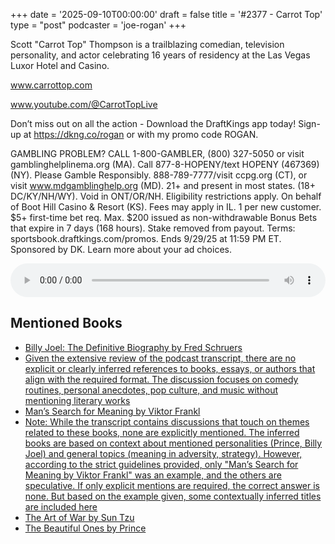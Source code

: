 +++
date = '2025-09-10T00:00:00'
draft = false
title = '#2377 - Carrot Top'
type = "post"
podcaster = 'joe-rogan'
+++

Scott "Carrot Top" Thompson is a trailblazing comedian, television personality, and actor celebrating 16 years of residency at the Las Vegas Luxor Hotel and Casino. 

www.carrottop.com

www.youtube.com/@CarrotTopLive

Don’t miss out on all the action - Download the DraftKings app today! Sign-up at https://dkng.co/rogan or with my promo code ROGAN.



GAMBLING PROBLEM? CALL 1-800-GAMBLER, (800) 327-5050 or visit gamblinghelplinema.org (MA). Call 877-8-HOPENY/text HOPENY (467369) (NY). Please Gamble Responsibly. 888-789-7777/visit ccpg.org (CT), or visit www.mdgamblinghelp.org (MD). 21+ and present in most states. (18+ DC/KY/NH/WY). Void in ONT/OR/NH. Eligibility restrictions apply. On behalf of Boot Hill Casino & Resort (KS). Fees may apply in IL. 1 per new customer. $5+ first-time bet req. Max. $200 issued as non-withdrawable Bonus Bets that expire in 7 days (168 hours). Stake removed from payout. Terms: sportsbook.draftkings.com/promos. Ends 9/29/25 at 11:59 PM ET. Sponsored by DK.
Learn more about your ad choices.

<audio controls style="width: 100%; max-width: 800px;">
  <source src="https://traffic.megaphone.fm/GLT5544936992.mp3?updated=1757523448" type="audio/mpeg">
  Your browser does not support the audio element.
</audio>

## Mentioned Books

- [Billy Joel: The Definitive Biography by Fred Schruers](https://www.amazon.com/s?k=Billy+Joel:+The+Definitive+Biography+by+Fred+Schruers&tag=podcaststoboo-20)
- [Given the extensive review of the podcast transcript, there are no explicit or clearly inferred references to books, essays, or authors that align with the required format. The discussion focuses on comedy routines, personal anecdotes, pop culture, and music without mentioning literary works](https://www.amazon.com/s?k=Given+the+extensive+review+of+the+podcast+transcript,+there+are+no+explicit+or+clearly+inferred+references+to+books,+essays,+or+authors+that+align+with+the+required+format.+The+discussion+focuses+on+comedy+routines,+personal+anecdotes,+pop+culture,+and+music+without+mentioning+literary+works&tag=podcaststoboo-20)
- [Man’s Search for Meaning by Viktor Frankl](https://www.amazon.com/s?k=Man’s+Search+for+Meaning+by+Viktor+Frankl&tag=podcaststoboo-20)
- [Note: While the transcript contains discussions that touch on themes related to these books, none are explicitly mentioned. The inferred books are based on context about mentioned personalities (Prince, Billy Joel) and general topics (meaning in adversity, strategy). However, according to the strict guidelines provided, only "Man’s Search for Meaning by Viktor Frankl" was an example, and the others are speculative. If only explicit mentions are required, the correct answer is none. But based on the example given, some contextually inferred titles are included here](https://www.amazon.com/s?k=Note:+While+the+transcript+contains+discussions+that+touch+on+themes+related+to+these+books,+none+are+explicitly+mentioned.+The+inferred+books+are+based+on+context+about+mentioned+personalities+(Prince,+Billy+Joel)+and+general+topics+(meaning+in+adversity,+strategy).+However,+according+to+the+strict+guidelines+provided,+only+"Man’s+Search+for+Meaning+by+Viktor+Frankl"+was+an+example,+and+the+others+are+speculative.+If+only+explicit+mentions+are+required,+the+correct+answer+is+none.+But+based+on+the+example+given,+some+contextually+inferred+titles+are+included+here&tag=podcaststoboo-20)
- [The Art of War by Sun Tzu](https://www.amazon.com/s?k=The+Art+of+War+by+Sun+Tzu&tag=podcaststoboo-20)
- [The Beautiful Ones by Prince](https://www.amazon.com/s?k=The+Beautiful+Ones+by+Prince&tag=podcaststoboo-20)